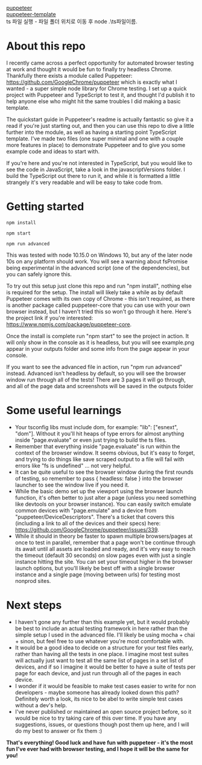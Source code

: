 <br>

[puppeteer](https://github.com/puppeteer/puppeteer) 
<br>
[puppeteer-template](https://github.com/chillypepper/puppeteer-typescript-template)
<br>
ts 파일 실행 - 파일 폴더 위치로 이동 후 node .\ts파일이름.


# About this repo

I recently came across a perfect opportunity for automated browser testing at work and thought it would be fun to finally try headless Chrome. Thankfully there exists a module called Puppeteer: https://github.com/GoogleChrome/puppeteer which is exactly what I wanted - a super simple node library for Chrome testing. I set up a quick project with Puppeteer and TypeScript to test it, and thought I'd publish it to help anyone else who might hit the same troubles I did making a basic template.

The quickstart guide in Puppeteer's readme is actually fantastic so give it a read if you're just starting out, and then you can use this repo to dive a little further into the module, as well as having a starting point TypeScript template. I've made two files (one super minimal and one with a couple more features in place) to demonstrate Puppeteer and to give you some example code and ideas to start with.

If you're here and you're not interested in TypeScript, but you would like to see the code in JavaScript, take a look in the javascriptVersions folder. I build the TypeScript out there to run it, and while it is formatted a little strangely it's very readable and will be easy to take code from.

# Getting started

```
npm install

npm start

npm run advanced
```

This was tested with node 10.15.0 on Windows 10, but any of the later node 10s on any platform should work. You will see a warning about fsPromise being experimental in the advanced script (one of the dependencies), but you can safely ignore this.

To try out this setup just clone this repo and run "npm install", nothing else is required for the setup. The install will likely take a while as by default Puppeteer comes with its own copy of Chrome - this isn't required, as there is another package called puppeteer-core that you can use with your own browser instead, but I haven't tried this so won't go through it here. Here's the project link if you're interested: https://www.npmjs.com/package/puppeteer-core.

Once the install is complete run "npm start" to see the project in action. It will only show in the console as it is headless, but you will see example.png appear in your outputs folder and some info from the page appear in your console.

If you want to see the advanced file in action, run "npm run advanced" instead. Advanced isn't headless by default, so you will see the browser window run through all of the tests! There are 3 pages it will go through, and all of the page data and screenshots will be saved in the outputs folder

# Some useful learnings

- Your tsconfig libs must include dom, for example: "lib": ["esnext", "dom"]. Without it you'll hit heaps of type errors for almost anything inside "page.evaluate" or even just trying to build the ts files.
- Remember that everything inside "page.evaluate" is run within the context of the browser window. It seems obvious, but it's easy to forget, and trying to do things like save scraped output to a file will fail with errors like "fs is undefined" ... not very helpful.
- It can be quite useful to see the browser window during the first rounds of testing, so remember to pass { headless: false } into the browser launcher to see the window live if you need it.
- While the basic demo set up the viewport using the browser launch function, it's often better to just alter a page (unless you need something like devtools on your browser instance). You can easily switch emulate common devices with "page.emulate" and a device from "puppeteer/DeviceDescriptors". There's a ticket that covers this (including a link to all of the devices and their specs) here: https://github.com/GoogleChrome/puppeteer/issues/339.
- While it should in theory be faster to spawn multiple browsers/pages at once to test in parallel, remember that a page won't be continue through its await until all assets are loaded and ready, and it's very easy to reach the timeout (default 30 seconds) on slow pages even with just a single instance hitting the site. You can set your timeout higher in the browser launch options, but you'll likely be best off with a single browser instance and a single page (moving between urls) for testing most nonprod sites.

# Next steps

- I haven't gone any further than this example yet, but it would probably be best to include an actual testing framework in here rather than the simple setup I used in the advanced file. I'll likely be using mocha + chai + sinon, but feel free to use whatever you're most comfortable with.
- It would be a good idea to decide on a structure for your test files early, rather than having all the tests in one place. I imagine most test suites will actually just want to test all the same list of pages in a set list of devices, and if so I imagine it would be better to have a suite of tests per page for each device, and just run through all of the pages in each device.
- I wonder if it would be feasible to make test cases easier to write for non developers - maybe someone has already looked down this path? Definitely worth a look, its nice to be abel to write simple test cases without a dev's help.
- I've never published or maintained an open source project before, so it would be nice to try taking care of this over time. If you have any suggestions, issues, or questions though post them up here, and I will do my best to answer or fix them :)

**That's everything! Good luck and have fun with puppeteer - it's the most fun I've ever had with browser testing, and I hope it will be the same for you!**
